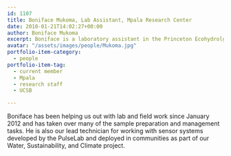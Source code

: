 ```yaml
---
id: 1107
title: Boniface Mukoma, Lab Assistant, Mpala Research Center
date: 2010-01-21T14:02:27+00:00
author: Boniface Mukoma
excerpt: Boniface is a laboratory assistant in the Princeton Ecohydrolgy Lab facility at the Mpala Research Center
avatar: "/assets/images/people/Mukoma.jpg"
portfolio-item-category:
  - people
portfolio-item-tag:
  - current member
  - Mpala
  - research staff
  - UCSB

---
```


Boniface has been helping us out with lab and field work since January 2012 and has taken over many of the sample preparation and management tasks. He is also our lead technician for working with sensor systems developed by the PulseLab and deployed in communities as part of our Water, Sustainability, and Climate project.
